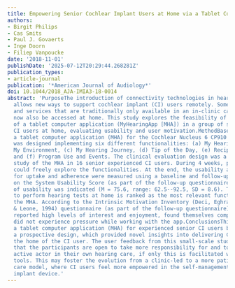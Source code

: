 ```yaml
---
title: Empowering Senior Cochlear Implant Users at Home via a Tablet Computer Application
authors:
- Birgit Philips
- Cas Smits
- Paul J. Govaerts
- Inge Doorn
- Filiep Vanpoucke
date: '2018-11-01'
publishDate: '2025-07-12T20:29:44.268281Z'
publication_types:
- article-journal
publication: '*American Journal of Audiology*'
doi: 10.1044/2018_AJA-IMIA3-18-0014
abstract: 'PurposeThe introduction of connectivity technologies in hearing implants
  allows new ways to support cochlear implant (CI) users remotely. Some functionalities
  and services that are traditionally only available in an in-clinic care model can
  now also be accessed at home. This study explores the feasibility of a prototype
  of a tablet computer application (MyHearingApp [MHA]) in a group of senior experienced
  CI users at home, evaluating usability and user motivation.MethodBased on user feedback,
  a tablet computer application (MHA) for the Cochlear Nucleus 6 CP910 sound processor
  was designed implementing six different functionalities: (a) My Hearing Tests, (b)
  My Environment, (c) My Hearing Journey, (d) Tip of the Day, (e) Recipient Portal,
  and (f) Program Use and Events. The clinical evaluation design was a prospective
  study of the MHA in 16 senior experienced CI users. During 4 weeks, participants
  could freely explore the functionalities. At the end, the usability and their motivation
  for uptake and adherence were measured using a baseline and follow-up questionnaire.ResultsBased
  on the System Usability Score (as part of the follow-up questionnaire), a good level
  of usability was indicated (M = 75.6, range: 62.5--92.5, SD = 8.6). The ability
  to perform hearing tests at home is ranked as the most relevant functionality within
  the MHA. According to the Intrinsic Motivation Inventory (Deci, Eghrari, Patrick,
  & Leone, 1994) questionnaire (as part of the follow-up questionnaire), participants
  reported high levels of interest and enjoyment, found themselves competent, and
  did not experience pressure while working with the app.ConclusionsThis study evaluated
  a tablet computer application (MHA) for experienced senior CI users by means of
  a prospective design, which provided novel insights into delivering CI care into
  the home of the CI user. The user feedback from this small-scale study suggests
  that the participants are open to take more responsibility for and to become a more
  active actor in their own hearing care, if only this is facilitated with the right
  tools. This may foster the evolution from a clinic-led to a more patient-centered
  care model, where CI users feel more empowered in the self-management of their hearing
  implant device.'
---
```

